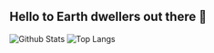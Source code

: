 ## Hello to Earth dwellers out there 👋

![Github Stats](https://github-readme-stats.vercel.app/api?username=passaraink&count_private=true&show_icons=true&include_all_commits=true)
![Top Langs](https://github-readme-stats.vercel.app/api/top-langs/?username=passaraink&hide=TeX&layout=compact)

<!--
**passaraink/passaraink** is a ✨ _special_ ✨ repository because its `README.md` (this file) appears on your GitHub profile.

Here are some ideas to get you started:

- 🔭 I’m currently working on ...
- 🌱 I’m currently learning ...
- 👯 I’m looking to collaborate on ...
- 🤔 I’m looking for help with ...
- 💬 Ask me about ...
- 📫 How to reach me: ...
- 😄 Pronouns: ...
- ⚡ Fun fact: ...
-->
